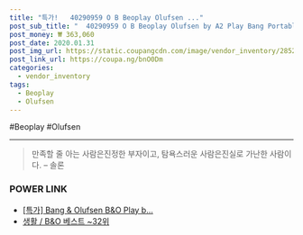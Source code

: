 ```yaml
--- 
title: "특가!   40290959 O B Beoplay Olufsen ..." 
post_sub_title: "  40290959 O B Beoplay Olufsen by A2 Play Bang Portabl" 
post_money: ₩ 363,060 
post_date: 2020.01.31 
post_img_url: https://static.coupangcdn.com/image/vendor_inventory/2852/c1a60758a0378c2180247432b4da5ffb68592781eaf6e90c3533fa5a7d92.jpg 
post_link_url: https://coupa.ng/bnO0Dm 
categories: 
  - vendor_inventory 
tags: 
  - Beoplay 
  - Olufsen 
--- 
```

  #Beoplay #Olufsen 
<hr> 

> 만족할 줄 아는 사람은진정한 부자이고, 탐욕스러운 사람은진실로 가난한 사람이다. – 솔론 


### POWER LINK

* <a href="https://blog.naver.com/an0733/221792452504" target="_blank">[특가] Bang & Olufsen B&O Play b...</a>
* <a href="https://blog.naver.com/santokki14/221790854249" target="_blank">생활 / B&O 베스트 ~32위</a>
